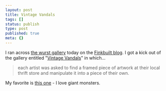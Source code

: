 ```yaml
---
layout: post
title: Vintage Vandals
tags: []
status: publish
type: post
published: true
meta: {}
---
```

I ran across [the wurst gallery](http://thewurstgallery.com) today on the [Finkbuilt blog](http://www.finkbuilt.com/blog/).  I got a kick out of the gallery entitled "[Vintage Vandals](http://thewurstgallery.com/vintage_vandals.html)" in which...

> each artist was asked to find a framed piece of artwork at their local thrift store and manipulate it into a piece of their own.

My favorite is [this one](http://thewurstgallery.com/artists/vintage_vandals/driscollreid/driscoll.html) - I love giant monsters.
